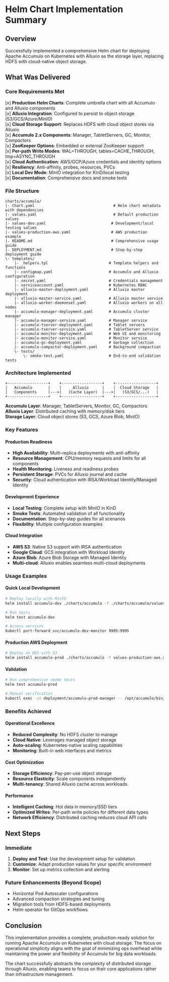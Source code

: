 # Helm Chart Implementation Summary

## Overview

Successfully implemented a comprehensive Helm chart for deploying Apache Accumulo on Kubernetes with Alluxio as the storage layer, replacing HDFS with cloud-native object storage.

## What Was Delivered

### Core Requirements Met

[x] **Production Helm Charts**: Complete umbrella chart with all Accumulo and Alluxio components  
[x] **Alluxio Integration**: Configured to persist to object storage (S3/GCS/Azure/MinIO)  
[x] **Cloud Storage Support**: Replaces HDFS with cloud object stores via Alluxio  
[x] **Accumulo 2.x Components**: Manager, TabletServers, GC, Monitor, Compactors  
[x] **ZooKeeper Options**: Embedded or external ZooKeeper support  
[x] **Per-path Write Modes**: WAL=THROUGH, tables=CACHE_THROUGH, tmp=ASYNC_THROUGH  
[x] **Cloud Authentication**: AWS/GCP/Azure credentials and identity options  
[x] **Resiliency**: Anti-affinity, probes, resources, PVCs  
[x] **Local Dev Mode**: MinIO integration for KinD/local testing  
[x] **Documentation**: Comprehensive docs and smoke tests  

### File Structure

```
charts/accumulo/
|- Chart.yaml                                   # Helm chart metadata with dependencies
|- values.yaml                                  # Default production values  
|- values-dev.yaml                             # Development/local testing values
|- values-production-aws.yaml                  # AWS production example
|- README.md                                   # Comprehensive usage guide
|- DEPLOYMENT.md                               # Step-by-step deployment guide
\- templates/
    |- _helpers.tpl                           # Template helpers and functions
    |- configmap.yaml                         # Accumulo and Alluxio configuration
    |- secret.yaml                            # Credentials management
    |- serviceaccount.yaml                    # Kubernetes RBAC
    |- alluxio-master-deployment.yaml         # Alluxio master deployment
    |- alluxio-master-service.yaml            # Alluxio master service
    |- alluxio-worker-daemonset.yaml          # Alluxio workers on all nodes
    |- accumulo-manager-deployment.yaml       # Accumulo cluster manager
    |- accumulo-manager-service.yaml          # Manager service
    |- accumulo-tserver-deployment.yaml       # Tablet servers
    |- accumulo-tserver-service.yaml          # TabletServer service
    |- accumulo-monitor-deployment.yaml       # Web UI and monitoring
    |- accumulo-monitor-service.yaml          # Monitor service
    |- accumulo-gc-deployment.yaml            # Garbage collection
    |- accumulo-compactor-deployment.yaml     # Background compaction
    \- tests/
        \- smoke-test.yaml                    # End-to-end validation tests
```

### Architecture Implemented

```
+------------------+    +------------------+    +------------------+
|   Accumulo       |    |     Alluxio      |    |  Cloud Storage   |
|   Components     |--->|   (Cache Layer)  |--->|   (S3/GCS/...)   |
+------------------+    +------------------+    +------------------+
```

**Accumulo Layer**: Manager, TabletServers, Monitor, GC, Compactors  
**Alluxio Layer**: Distributed caching with memory/disk tiers  
**Storage Layer**: Cloud object stores (S3, GCS, Azure Blob, MinIO)

### Key Features

#### Production Readiness
- **High Availability**: Multi-replica deployments with anti-affinity
- **Resource Management**: CPU/memory requests and limits for all components
- **Health Monitoring**: Liveness and readiness probes
- **Persistent Storage**: PVCs for Alluxio journal and cache
- **Security**: Cloud authentication with IRSA/Workload Identity/Managed Identity

#### Development Experience
- **Local Testing**: Complete setup with MinIO in KinD
- **Smoke Tests**: Automated validation of all functionality
- **Documentation**: Step-by-step guides for all scenarios
- **Flexibility**: Multiple configuration examples

#### Cloud Integration
- **AWS S3**: Native S3 support with IRSA authentication
- **Google Cloud**: GCS integration with Workload Identity
- **Azure Blob**: Azure Blob Storage with Managed Identity
- **Multi-cloud**: Alluxio enables seamless multi-cloud deployments

### Usage Examples

#### Quick Local Development
```bash
# Deploy locally with MinIO
helm install accumulo-dev ./charts/accumulo -f ./charts/accumulo/values-dev.yaml

# Run tests
helm test accumulo-dev

# Access services
kubectl port-forward svc/accumulo-dev-monitor 9995:9995
```

#### Production AWS Deployment
```bash
# Deploy on EKS with S3
helm install accumulo-prod ./charts/accumulo -f values-production-aws.yaml
```

#### Validation
```bash
# Run comprehensive smoke tests
helm test accumulo-prod

# Manual verification
kubectl exec -it deployment/accumulo-prod-manager -- /opt/accumulo/bin/accumulo shell -u root
```

### Benefits Achieved

#### Operational Excellence
- **Reduced Complexity**: No HDFS cluster to manage
- **Cloud Native**: Leverages managed object storage
- **Auto-scaling**: Kubernetes-native scaling capabilities  
- **Monitoring**: Built-in web interfaces and metrics

#### Cost Optimization
- **Storage Efficiency**: Pay-per-use object storage
- **Resource Elasticity**: Scale components independently
- **Multi-tenancy**: Shared Alluxio cache across workloads

#### Performance
- **Intelligent Caching**: Hot data in memory/SSD tiers
- **Optimized Writes**: Per-path write policies for different data types
- **Network Efficiency**: Distributed caching reduces cloud API calls

## Next Steps

### Immediate
1. **Deploy and Test**: Use the development setup for validation
2. **Customize**: Adapt production values for your specific environment  
3. **Monitor**: Set up metrics collection and alerting

### Future Enhancements (Beyond Scope)
- Horizontal Pod Autoscaler configurations
- Advanced compaction strategies and tuning
- Migration tools from HDFS-based deployments
- Helm operator for GitOps workflows

## Conclusion

This implementation provides a complete, production-ready solution for running Apache Accumulo on Kubernetes with cloud storage. The focus on operational simplicity aligns with the goal of minimizing ops overhead while maintaining the power and flexibility of Accumulo for big data workloads.

The chart successfully abstracts the complexity of distributed storage through Alluxio, enabling teams to focus on their core applications rather than infrastructure management.